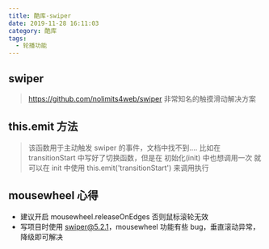 ```yaml
---
title: 酷库-swiper
date: 2019-11-28 16:11:03
category: 酷库
tags:
  - 轮播功能
---
```


## swiper
> https://github.com/nolimits4web/swiper
> 非常知名的触摸滑动解决方案


## this.emit 方法
> 该函数用于主动触发 swiper 的事件，文档中找不到....
> 比如在 transitionStart 中写好了切换函数，但是在 初始化(init) 中也想调用一次
> 就可以在 init 中使用 this.emit('transitionStart') 来调用执行

## mousewheel 心得
- 建议开启 mousewheel.releaseOnEdges 否则鼠标滚轮无效
- 写项目时使用 swiper@5.2.1，mousewheel 功能有些 bug，垂直滚动异常，降级即可解决

